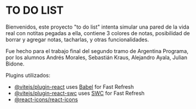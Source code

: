 # TO DO LIST

Bienvenidos, este proyecto "to do list" intenta simular una pared de la vida real con notitas pegadas a ella, contiene 3 colores de notas, posibilidad de borrar y agregar notas, tacharlas, y otras funcionalidades.

Fue hecho para el trabajo final del segundo tramo de Argentina Programa, por los alumnos Andrés Morales, Sebastián Kraus, Alejandro Ayala, Julian Bidone.

Plugins utilizados:

- [@vitejs/plugin-react](https://github.com/vitejs/vite-plugin-react/blob/main/packages/plugin-react/README.md) uses [Babel](https://babeljs.io/) for Fast Refresh
- [@vitejs/plugin-react-swc](https://github.com/vitejs/vite-plugin-react-swc) uses [SWC](https://swc.rs/) for Fast Refresh
- [@react-icons/react-icons](https://github.com/react-icons/react-icons)
